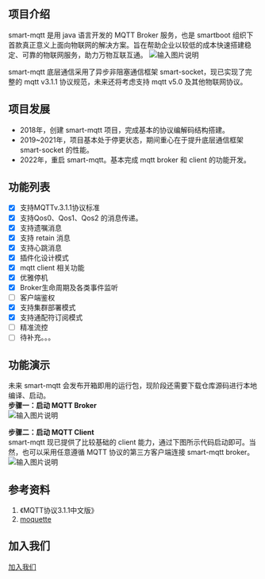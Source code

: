 ## 项目介绍
smart-mqtt 是用 java 语言开发的 MQTT Broker 服务，也是 smartboot 组织下首款真正意义上面向物联网的解决方案。旨在帮助企业以较低的成本快速搭建稳定、可靠的物联网服务，助力万物互联互通。
![输入图片说明](https://oscimg.oschina.net/oscnet/up-d49d180b5e95b7a421eaf86111767610fe9.png)

smart-mqtt 底层通信采用了异步非阻塞通信框架 smart-socket，现已实现了完整的 mqtt v3.1.1 协议规范，未来还将考虑支持 mqtt v5.0 及其他物联网协议。

## 项目发展
- 2018年，创建 smart-mqtt 项目，完成基本的协议编解码结构搭建。
- 2019~2021年，项目基本处于停更状态，期间重心在于提升底层通信框架 smart-socket 的性能。
- 2022年，重启 smart-mqtt。基本完成 mqtt  broker 和 client 的功能开发。

## 功能列表
- [X] 支持MQTTv.3.1.1协议标准
- [X] 支持Qos0、Qos1、Qos2 的消息传递。
- [X] 支持遗嘱消息
- [X] 支持 retain 消息
- [X] 支持心跳消息
- [X] 插件化设计模式
- [X] mqtt client 相关功能
- [X] 优雅停机
- [X] Broker生命周期及各类事件监听
- [ ] 客户端鉴权
- [X] 支持集群部署模式
- [X] 支持通配符订阅模式
- [ ] 精准流控
- [ ] 待补充。。。

## 功能演示
未来 smart-mqtt 会发布开箱即用的运行包，现阶段还需要下载仓库源码进行本地编译、启动。    
 **步骤一：启动 MQTT Broker**     
![输入图片说明](https://oscimg.oschina.net/oscnet/up-bb309a3e1b46b16697816a7df847eb39fe8.png)

 **步骤二：启动 MQTT Client**     
smart-mqtt 现已提供了比较基础的 client 能力，通过下图所示代码启动即可。当然，也可以采用任意遵循 MQTT 协议的第三方客户端连接 smart-mqtt broker。
![输入图片说明](https://oscimg.oschina.net/oscnet/up-60bda413ba7bcdff6a7d2332f39cdaf5321.png)

## 参考资料
1. 《MQTT协议3.1.1中文版》
2. [moquette](https://github.com/moquette-io/moquette)

## 加入我们
[加入我们](https://gitee.com/smartboot/smart-mqtt/issues/I532KO)
